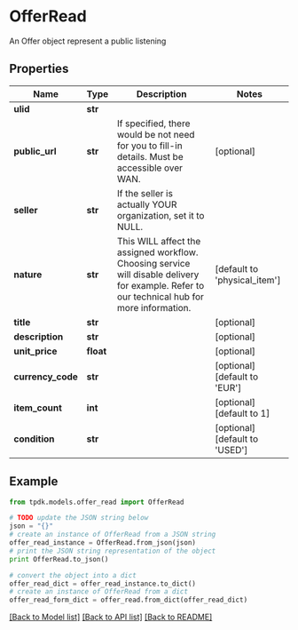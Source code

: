 # OfferRead

An Offer object represent a public listening

## Properties
Name | Type | Description | Notes
------------ | ------------- | ------------- | -------------
**ulid** | **str** |  | 
**public_url** | **str** | If specified, there would be not need for you to fill-in details. Must be accessible over WAN. | [optional] 
**seller** | **str** | If the seller is actually YOUR organization, set it to NULL. | 
**nature** | **str** | This WILL affect the assigned workflow. Choosing service will disable delivery for example. Refer to our technical hub for more information. | [default to 'physical_item']
**title** | **str** |  | [optional] 
**description** | **str** |  | [optional] 
**unit_price** | **float** |  | [optional] 
**currency_code** | **str** |  | [optional] [default to 'EUR']
**item_count** | **int** |  | [optional] [default to 1]
**condition** | **str** |  | [optional] [default to 'USED']

## Example

```python
from tpdk.models.offer_read import OfferRead

# TODO update the JSON string below
json = "{}"
# create an instance of OfferRead from a JSON string
offer_read_instance = OfferRead.from_json(json)
# print the JSON string representation of the object
print OfferRead.to_json()

# convert the object into a dict
offer_read_dict = offer_read_instance.to_dict()
# create an instance of OfferRead from a dict
offer_read_form_dict = offer_read.from_dict(offer_read_dict)
```
[[Back to Model list]](../README.md#documentation-for-models) [[Back to API list]](../README.md#documentation-for-api-endpoints) [[Back to README]](../README.md)


